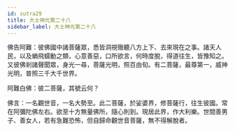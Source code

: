 ```yaml
---
id: sutra29
title: 大士神光第二十八
sidebar_label: 大士神光第二十八
---
```


佛告阿難：彼佛國中諸菩薩眾，悉皆洞視徹聽八方上下、去來現在之事。諸天人民，以及蜎飛蠕動之類，心意善惡，口所欲言，何時度脫，得道往生，皆豫知之。又彼佛剎諸聲聞眾，身光一尋，菩薩光明，照百由旬。有二菩薩，最尊第一，威神光明，普照三千大千世界。

阿難白佛：彼二菩薩，其號云何？

佛言：一名觀世音，一名大勢至。此二菩薩，於娑婆界，修菩薩行，往生彼國。常在阿彌陀佛左右。欲至十方無量佛所，隨心則到。現居此界，作大利樂。世間善男子、善女人，若有急難恐怖，但自歸命觀世音菩薩，無不得解脫者。